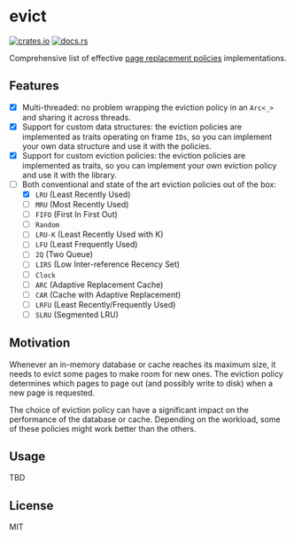# evict

[![crates.io](https://img.shields.io/crates/d/evict.svg)](https://crates.io/crates/evict)
[![docs.rs](https://docs.rs/evict/badge.svg)](https://docs.rs/evict)

Comprehensive list of effective
[page replacement policies](https://en.wikipedia.org/wiki/Page_replacement_algorithm)
implementations.

## Features

- [x] Multi-threaded: no problem wrapping the eviction policy in an `Arc<_>` and sharing it across
  threads.
- [x] Support for custom data structures: the eviction policies are implemented as traits operating
  on frame `IDs`, so you can implement your own data structure and use it with the policies.
- [x] Support for custom eviction policies: the eviction policies are implemented as traits, so you
  can implement your own eviction policy and use it with the library.
- [ ] Both conventional and state of the art eviction policies out of the box:
  - [x] `LRU` (Least Recently Used)
  - [ ] `MRU` (Most Recently Used)
  - [ ] `FIFO` (First In First Out)
  - [ ] `Random`
  - [ ] `LRU-K` (Least Recently Used with K)
  - [ ] `LFU` (Least Frequently Used)
  - [ ] `2Q` (Two Queue)
  - [ ] `LIRS` (Low Inter-reference Recency Set)
  - [ ] `Clock`
  - [ ] `ARC` (Adaptive Replacement Cache)
  - [ ] `CAR` (Cache with Adaptive Replacement)
  - [ ] `LRFU` (Least Recently/Frequently Used)
  - [ ] `SLRU` (Segmented LRU)

## Motivation

Whenever an in-memory database or cache reaches its maximum size, it needs to evict some pages to
make room for new ones. The eviction policy determines which pages to page out (and possibly write
to disk) when a new page is requested.

The choice of eviction policy can have a significant impact on the performance of the database or
cache. Depending on the workload, some of these policies might work better than the others.

## Usage

TBD

## License

MIT

